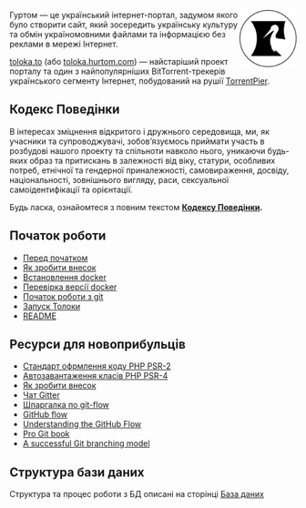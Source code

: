 <img align="right" src="images/hurtom-logo-sketch-500px.png" alt="logo" width="100"/> Гуртом — це український інтернет-портал, задумом якого було створити сайт, який зосередить українську культуру та обмін україномовними файлами та інформацією без реклами в мережі Інтернет.

[toloka.to][] (або [toloka.hurtom.com][]) — найстаріший проект порталу та один з найпопулярніших BitTorrent-трекерів українського сегменту Інтернет, побудований на рушії [TorrentPier](/torrentpier/torrentpier).

## Кодекс Поведінки

В інтересах зміцнення відкритого і дружнього середовища, ми, як учасники та супроводжувачі, зобовʼязуємось приймати участь в розбудові нашого проекту та спільноти навколо нього, уникаючи будь-яких образ та притискань в залежності від віку, статури, особливих потреб, етнічної та гендерної приналежності, самовираження, досвіду, національності, зовнішнього вигляду, раси, сексуальної самоідентифікації та орієнтації.

Будь ласка, ознайомтеся з повним текстом **[Кодексу Поведінки](../blob/master/CODE_OF_CONDUCT.md).**

## Початок роботи

* [Перед початком](../blob/master/README.md#Перед-початком)
* [Як зробити внесок][]
* [Встановлення docker](../blob/master/README.md#i-Встановлення-docker)
* [Перевірка версії docker](../blob/master/README.md#ii-Перевірка-версії-docker)
* [Початок роботи з git](../blob/master/README.md#iii-Початок-роботи-з-git)
* [Запуск Толоки](../blob/master/README.md#iv-Запуск-Толоки)
* [README](../blob/master/README.md)

## Ресурси для новоприбульців

* [Стандарт офрмлення коду PHP PSR-2][]
* [Автозавантаження класів PHP PSR-4][]
* [Як зробити внесок][]
* [Чат Gitter][]
* [Шпаргалка по git-flow][]
* [GitHub flow][]
* [Understanding the GitHub Flow][]
* [Pro Git book][]
* [A successful Git branching model][]

## Структура бази даних

Структура та процес роботи з БД описані на сторінці [База даних](Database)


[toloka.to]: http://toloka.to
[toloka.hurtom.com]: http://toloka.hurtom.com
[Стандарт офрмлення коду PHP PSR-2]: http://www.php-fig.org/psr/psr-2/
[Автозавантаження класів PHP PSR-4]: http://www.php-fig.org/psr/psr-4/
[Як зробити внесок]: ../blob/master/CONTRIBUTING.md
[Чат Gitter]: https://gitter.im/hurtom/toloka
[Шпаргалка по git-flow]: https://danielkummer.github.io/git-flow-cheatsheet/index.uk_UA.html
[GitHub flow]: https://help.github.com/articles/github-flow/
[Understanding the GitHub Flow]: https://guides.github.com/introduction/flow/
[Pro Git book]: https://git-scm.com/book/uk/v2
[A successful Git branching model]: http://nvie.com/posts/a-successful-git-branching-model/
[Vincent Driessen]: http://nvie.com/about/
